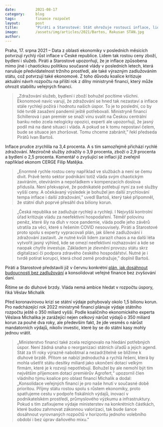 ```yaml
---
date:         2021-08-17
category:     blog
tags:         finance rozpočet 
layout:       post
title:        "Piráti a Starostové: Stát ohrožuje rostoucí inflace, lidem zdražuje zboží, služby či bydlení. Odpovědnost je i na straně současné vlády"
image:        /assets/img/articles/2021/Bartos, Rakusan STAN.jpg
author:       
---
```




Praha, 17. srpna 2021 – Data z oblasti ekonomiky v posledních měsících potvrzují rychlý růst inflace v České republice. Lidem tak rostou ceny zboží, bydlení i služeb. Piráti a Starostové upozorňují, že je inflace způsobena mimo jiné i chaotickou politikou současné vlády v posledních letech, která narušuje předvídatelnost tržního prostředí, ale také výrazným zadlužováním státu, což potvrzují také ekonomové. Z toho důvodu koalice kritizuje aktuální návrh rozpočtu na příští rok z dílny ministryně financí, který může ohrozit stabilitu veřejných financí.

> „Zdražování služeb, bydlení i zboží bohužel pocítíme všichni. Ekonomové navíc varují, že zdražování se hned tak nezastaví a inflace stále rychleji požírá i hodnotu našich úspor. To je to poslední, co by lidé tvrdě zasažení pandemií ještě potřebovali. Ministryně financí Schillerová i pan premiér se snaží vinu svalit na Českou centrální banku nebo zcela nelogicky opozici, experti ale upozorňují, že jasný podíl má na dané situaci i vláda. A pokud se k tomu nepostaví čelem, bude se situace jen zhoršovat. Tomu chceme zabránit,” řekl předseda Pirátů Ivan Bartoš.

Inflace prudce zrychlila na 3,4 procenta. A s tím samozřejmě přichází rychlé zdražování. Meziročně služby zdražily o 3,9 procenta, zboží o 2,9 procenta a bydlení o 2,5 procenta. Komentář o zvyšující se inflaci již zveřejnil například ekonom CERGE Filip Matějka.

> „Enormně rychle rostou ceny například ve službách a není se čemu divit. Právě tento sektor podnikání totiž vláda svým chaotickým zavíráním, otevíráním a nepořádkem v kompenzacích doslova přidusila. Není překvapivé, že podnikatelé potřebují nyní za své služby vyšší ceny. A očekávaný výsledek je bohužel jen další zrychlování tempa inflace i další zdražování,” uvedl Bartoš, který také připomněl, že státní dluh poprvé přesáhl dva biliony korun. 

> „Česká republika se zadlužuje rychleji a rychleji. I Nejvyšší kontrolní úřad kritizuje vládu za neefektivní hospodaření. Téměř polovinu peněz, které šly na dluh v roce pandemie, vláda podle jeho závěrů utratila za věci, které s řešením COVID nesouvisely. Piráti a Starostové proto spolu s experty vypracovali plán, jak šílené zadlužování i zdražování zastavit. Je nutné kvůli lidem zarazit chaos a na další léta vytvořit jasný výhled, kde se omezí neefektivní rozhazování a kde se naopak chytře investuje. Základem je zlevnění provozu státu skrz digitalizaci či podpora zdravého českého hospodářství. Nutné je i tvrdě potírat korupci, která chod země prodražuje,” doplnil Bartoš. 

Piráti a Starostové představili již v červnu konkrétní [plán, jak dosáhnout budoucnosti bez zadlužování](https://www.piratiastarostove.cz/aktuality/pirati-a-starostove-chteji-budoucnost-bez-zadluzovani-predstavili-plan-jak-do-roku-2025-zachranit-verejne-finance/) a konsolidovat veřejné finance bez zvyšování daní.

Řítíme se do dluhové brzdy. Vláda nemá ambice hledat v rozpočtu úspory, říká Věslav Michalik

Před koronavirovou krizí se státní výdaje pohybovaly okolo 1,5 bilionu korun. Pro nadcházející rok 2022 ministryně financí plánuje výdaje státního rozpočtu ještě o 350 miliard vyšší. Podle koaličního ekonomického experta Věslava Michalika je zarážející nejen celkový nárůst výdajů o 350 miliard korun za pouhé dva roky, ale především fakt, že jde vesměs o nárůst mandatorních výdajů, nikoliv investic, které by se do státní kasy mohly jednou vrátit.

> „Ministerstvo financí také zcela rezignovalo na hledání potřebných úspor. Není žádná snaha o reorganizaci státních úřadů a jejich agend. Stát za tři roky výrazně nabobtnal a nezadržitelně se blížíme k dluhové brzdě. Přitom se nabízí jednoduchá a rychlá řešení, která by mohla ušetřit státu desítky miliard jako ukončení dotací velkým firmám, které je k rozvoji nepotřebují. Bohužel by ale nemohl být tím největším příjemcem dotací premiérův Agrofert,“ upozornil člen vládního týmu koalice pro oblast financí Michalik a dodal: „Konsolidace veřejných financí je pro naše hnutí v současné době prioritou. Příjmy státu rostou spolu s růstem ekonomiky, proto spatřujeme cestu v podpoře fiskálních výdajů, inovací v podnikatelském prostředí, průmyslového výzkumu a infrastruktury. Pokud s tím zafixujeme výdaje ministerstev na konkrétních částkách, které budou zahrnovat zákonnou valorizaci, tak bude šance dosáhnout vyrovnaných rozpočtů v horizontu jednoho volebního období i bez úprav daňového mixu.”
